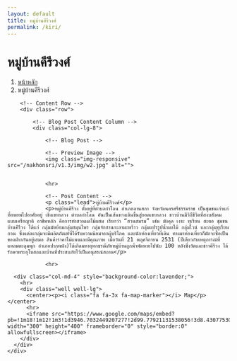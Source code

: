 ```yaml
---
layout: default
title: หมู่บ้านคีรีวงศ์
permalink: /kiri/
---
```



<div class="container">
<!-- Page Heading/Breadcrumbs -->
  <div class="row">
            <div class="col-lg-12">
                <h1 class="page-header">หมู่บ้านคีรีวงศ์
                </h1>
                <ol class="breadcrumb">
                    <li><a href="../index.html">หน้าหลัก</a>
                    </li>
                    <li class="active">หมู่บ้านคีรีวงศ์</li>
                </ol>
            </div>
        </div>
        <!-- /.row -->

        <!-- Content Row -->
        <div class="row">

            <!-- Blog Post Content Column -->
            <div class="col-lg-8">

                <!-- Blog Post -->

                <!-- Preview Image -->
                <img class="img-responsive" src="/nakhonsri/v1.3/img/w2.jpg" alt="">


                <hr>

                <!-- Post Content -->
                <p class="lead">หู่บ้านคีรีวงศ์</p>
                <p>หมู่บ้านคีรีวง ตั้งอยู่ที่ตำบลกำโลน อำเภอลานสกา จังหวัดนครศรีธรรมราช เป็นชุมชนเก่าแก่ที่อพยพไปอาศัยอยู่ เชิงเขาหลวง ตำบลกำโลน อันเป็นเส้นทางเดินขึ้นสู่ยอดเขาหลวง ชาวบ้านมีวิถีชีวิตที่สงบสังคมแบบเครือญาติ อาชีพหลัก คือการทำสวนผลไม้ผสม เรียกว่า “สวนสมรม” เช่น มังคุด เงาะ ทุเรียน สะตอ ชุมชนบ้านคีรีวง ได้แก่ กลุ่มมัดย้อมกลุ่มสมุนไพร กลุ่มจักสานกะลามะพร้าว กลุ่มแปรรูปน้ำผลไม้ กลุ่มไวน์ และกลุ่มทุเรียนกวน ซึ่งแต่ละกลุ่มจะมีผลิตภัณฑ์ที่ได้รับความนิยมจากผู้บริโภค และนักท่องเที่ยวที่เดิน ทางมาท่องเที่ยวก็มักจะซื้อเป็น ของฝากกันอยู่เสมอ สินค้าราคาไม่แพงและมีคุณภาพ เมื่อวันที่ 21 พฤศจิกายน 2531 (ปีเดียวกับเหตุการณ์ที่แหลมตะลุมพุก อำเภอปากพนัง)ได้เกิดมหาอุทกธรณีภัยหมู่บ้านถูกน้ำพัดหายไปนับ 100 หลังซึ่งวัดและชาวคีรีวง ได้รักษาพระอุโบสถและบ้านที่ประสบภัยไว้เป็นอนุสรณ์สถาน</p>
                
                <hr>
  </div>

      <div class="col-md-4" style="background-color:lavender;">
        <hr>
        <div class="well well-lg">
          <center><p><i class="fa fa-3x fa-map-marker"></i> Map</p></center>
          <hr>
          <iframe src="https://www.google.com/maps/embed?pb=!1m18!1m12!1m3!1d3946.7032449207277!2d99.77921131538056!3d8.430775300390879!2m3!1f0!2f0!3f0!3m2!1i1024!2i768!4f13.1!3m3!1m2!1s0x3053ac308a318d3b%3A0x875f6d294b00cd4f!2z4Lia4LmJ4Liy4LiZ4LiE4Li14Lij4Li14Lin4LiH!5e0!3m2!1sth!2sth!4v1454745607751" width="300" height="400" frameborder="0" style="border:0" allowfullscreen></iframe>
        </div>
      </div>
    </div>
  </div>

